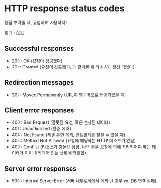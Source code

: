 # HTTP response status codes

응답 뿌려줄 때, 유념하며 사용하자!

링크 : [여기](https://developer.mozilla.org/en-US/docs/Web/HTTP/Status#client_error_responses)

## Successful responses

- 200 : OK (요청이 성공했다)
- 201 : Created (요청이 성공했고, 그 결과로 새 리소스가 생성 되었다)

## Redirection messages

- 301 : Moved Permanently (URL이 영구적으로 변경되었을 때)

## Client error responses

- 400 : Bad Request (잘못된 요청, 혹은 손상된 데이터)
- 401 : Unauthorized (인증 에러)
- 404 : Not Found (제일 흔한 에러, 컨트롤러를 찾을 수 없을 때)
- 405 : Method Not Allowed (요청에 해당하는 HTTP 메소드가 없음)
- 409 : Conflict (리소스가 충돌난 상황, 나의 경우 요청에 의해 처리되어야 하는 데이터가 이미 처리되어 있는 상황에 적용함)

## Server error responses

- 500 : Internal Server Error (서버 내부로직에서 에러 난 경우 ex. DB 연결 실패)
